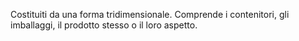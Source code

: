 Costituiti da una forma tridimensionale. Comprende i contenitori, gli imballaggi, il prodotto stesso o il loro aspetto.